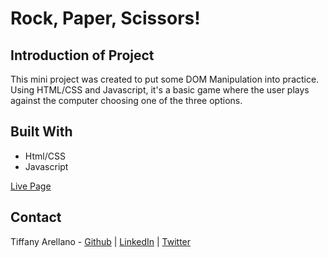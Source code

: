 # Rock, Paper, Scissors!

## Introduction of Project
This mini project was created to put some DOM Manipulation into practice. Using HTML/CSS and Javascript, it's a basic game where the user plays against the computer choosing one of the three options.

## Built With
- Html/CSS
- Javascript

[Live Page](https://yirano.github.io/javascript-rock_paper_scissors/src/)

## Contact

Tiffany Arellano - [Github](https://github.com/yirano) | [LinkedIn](https://www.linkedin.com/in/yt-arellano/) | [Twitter](https://twitter.com/yiirano)